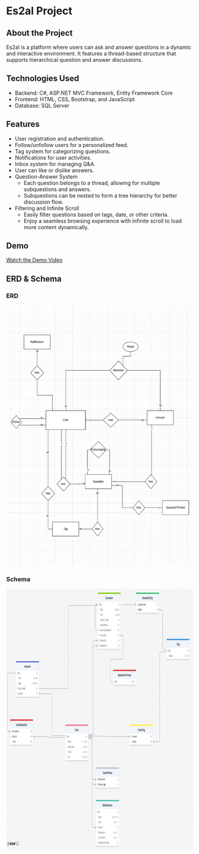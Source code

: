 <h1>Es2al Project</h1>
<h2>About the Project</h2>
<p>Es2al is a platform where users can ask and answer questions in a dynamic and interactive environment. It features a thread-based structure that supports hierarchical question and answer discussions.</p>
<h2>Technologies Used</h2>
<ul>
    <li>Backend: C#, ASP.NET MVC Framework, Entity Framework Core</li>
    <li>Frontend: HTML, CSS, Bootstrap, and JavaScript</li>
    <li>Database: SQL Server</li>
</ul>

<h2>Features</h2>
<ul>
    <li>User registration and authentication.</li>
    <li>Follow/unfollow users for a personalized feed.</li>
    <li>Tag system for categorizing questions.</li>
    <li>Notifications for user activities.</li>
    <li>Inbox system for managing Q&A.</li>
    <li>User can like or dislike answers.</li>
    <li>Question-Answer System
        <ul>
            <li>Each question belongs to a thread, allowing for multiple subquestions and answers.</li>
            <li>Subquestions can be nested to form a tree hierarchy for better discussion flow.</li>
        </ul>
    </li>
    <li>Filtering and Infinite Scroll
        <ul>
            <li>Easily filter questions based on tags, date, or other criteria.</li>
            <li>Enjoy a seamless browsing experience with infinite scroll to load more content dynamically.</li>
        </ul>
    </li>
</ul>




<h2>Demo</h2>
<p><a href="https://drive.google.com/file/d/1YGr87Nc2NFVPCv3-Rrl8ylNr0C4q2xMR/view?usp=sharing" target="_blank">Watch the Demo Video</a></p>

<h2>ERD & Schema</h2>
<div style="align:center;" >
    <h3>ERD</h3>
    <img src="/ERD.png" alt="ERD" style="width: 700px;  height: 700px;">
    <h3>Schema</h3>
    <img src="/Schema.png" alt="Schema" style="width: 700px; height: 700px;">
</div>

